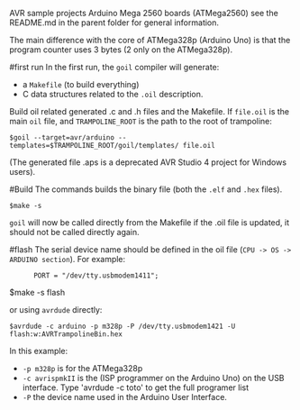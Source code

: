 AVR sample projects Arduino Mega 2560 boards (ATMega2560)
see the README.md in the parent folder for general information.

The main difference with the core of ATMega328p (Arduino Uno) is that the program counter uses 3 bytes (2 only on the ATMega328p).

#first run
In the first run, the `goil` compiler will generate:

* a `Makefile` (to build everything)
* C data structures related to the `.oil` description.

Build oil related generated .c and .h files and the Makefile. If `file.oil` is the main `oil` file, and `TRAMPOLINE_ROOT` is the path to the root of trampoline:

`$goil --target=avr/arduino --templates=$TRAMPOLINE_ROOT/goil/templates/ file.oil`

(The generated file .aps is a deprecated AVR Studio 4 project for Windows users).

#Build
The commands builds the binary file (both the `.elf` and `.hex` files).

`$make -s`

`goil` will now be called directly from the Makefile if the .oil file is updated, it should not be called directly again.

#flash
The serial device name should be defined in the oil file (`CPU -> OS -> ARDUINO section`). For example:

`      PORT = "/dev/tty.usbmodem1411";`

$make -s flash

or using `avrdude` directly:

`$avrdude -c arduino -p m328p -P /dev/tty.usbmodem1421 -U flash:w:AVRTrampolineBin.hex`

In this example:
  * `-p m328p` is for the ATMega328p
  * `-c avrispmkII` is the (ISP programmer on the Arduino Uno) on the USB interface. 
    Type 'avrdude -c toto' to get the full programer list
  * `-P` the device name used in the Arduino User Interface.
